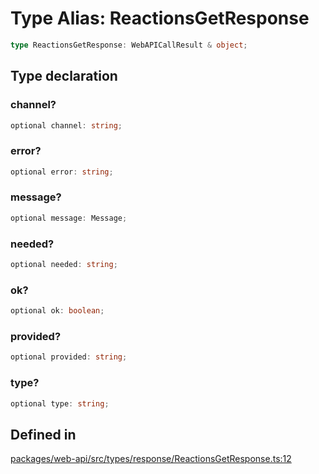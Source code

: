 # Type Alias: ReactionsGetResponse

```ts
type ReactionsGetResponse: WebAPICallResult & object;
```

## Type declaration

### channel?

```ts
optional channel: string;
```

### error?

```ts
optional error: string;
```

### message?

```ts
optional message: Message;
```

### needed?

```ts
optional needed: string;
```

### ok?

```ts
optional ok: boolean;
```

### provided?

```ts
optional provided: string;
```

### type?

```ts
optional type: string;
```

## Defined in

[packages/web-api/src/types/response/ReactionsGetResponse.ts:12](https://github.com/slackapi/node-slack-sdk/blob/7b348598b763c2b7545d1042b5f0429775cfa62c/packages/web-api/src/types/response/ReactionsGetResponse.ts#L12)
